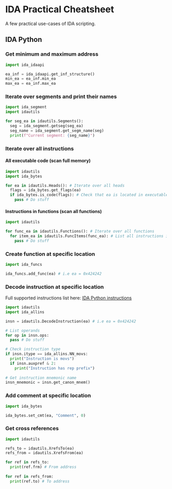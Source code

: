 # IDA Practical Cheatsheet

A few practical use-cases of IDA scripting.

## IDA Python

### Get minimum and maximum address

```python
import ida_idaapi

ea_inf = ida_idaapi.get_inf_structure()
min_ea = ea_inf.min_ea
max_ea = ea_inf.max_ea
```

### Iterate over segments and print their names

```python
import ida_segment
import idautils

for seg_ea in idautils.Segments():
  seg = ida_segment.getseg(seg_ea)
  seg_name = ida_segment.get_segm_name(seg)
  print(f"Current segment: {seg_name}")
```

### Iterate over all instructions

#### All executable code (scan full memory)

```python
import idautils
import ida_bytes

for ea in idautils.Heads(): # Iterate over all heads
  flags = ida_bytes.get_flags(ea)
  if ida_bytes.is_code(flags): # Check that ea is located in executable zone
    pass # Do stuff
```

#### Instructions in functions (scan all functions)

```python
import idautils

for func_ea in idautils.Functions(): # Iterate over all functions
  for item_ea in idautils.FuncItems(func_ea): # List all instructions in function
    pass # Do stuff
```

### Create function at specific location

```python
import ida_funcs

ida_funcs.add_func(ea) # i.e ea = 0x424242
```

### Decode instruction at specific location

Full supported instructions list here: [IDA Python instructions](https://raw.githubusercontent.com/AdamTaguirov/IDA-practical-cheatsheet/main/IDA_Python_supported_instructions.txt)

```python
import idautils
import ida_allins

insn = idautils.DecodeInstruction(ea) # i.e ea = 0x424242

# List operands
for op in insn.ops:
  pass # Do stuff

# Check instruction type
if insn.itype == ida_allins.NN_movs:
  print("Instruction is movs")
  if insn.auxpref & 2:
    print("Instruction has rep prefix")
    
# Get instruction mnemonic name
insn_mnemonic = insn.get_canon_mnem()
```

### Add comment at specific location

```python
import ida_bytes

ida_bytes.set_cmt(ea, "Comment", 0)
```

### Get cross references

```python
import idautils

refs_to = idautils.XrefsTo(ea)
refs_from = idautils.XrefsFrom(ea)

for ref in refs_to:
  print(ref.frm) # From address
  
for ref in refs_from:
  print(ref.to) # To address
```
